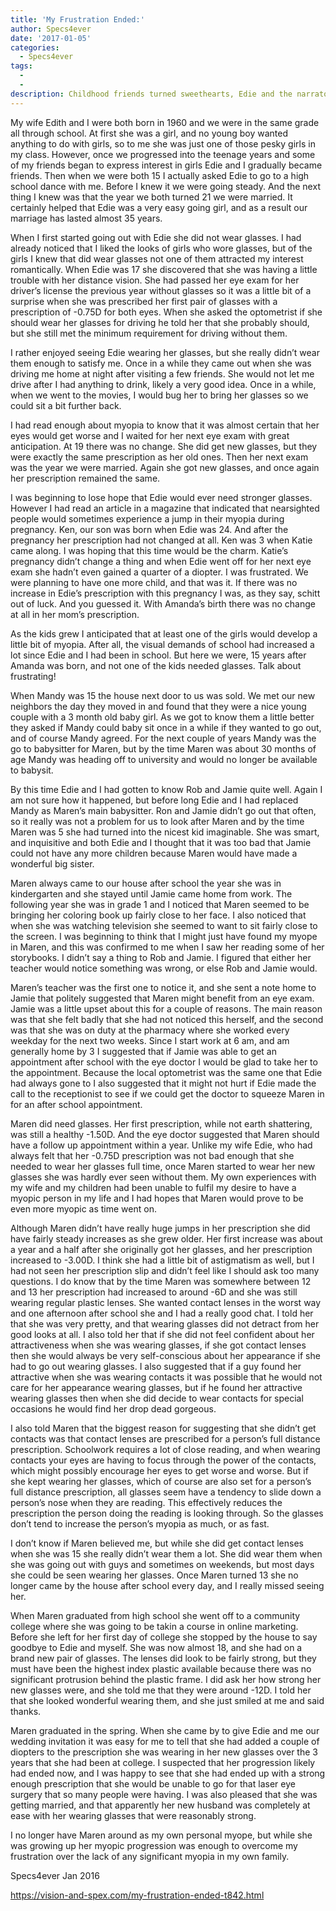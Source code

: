 ```yaml
---
title: 'My Frustration Ended:'
author: Specs4ever
date: '2017-01-05'
categories:
  - Specs4ever
tags:
  - 
  - 
description: Childhood friends turned sweethearts, Edie and the narrator's love story endures despite their unchanging vision.
---
```

My wife Edith and I were both born in 1960 and we were in the same grade all through school.  At first she was a girl, and no young boy wanted anything to do with girls, so to me she was just one of those pesky girls in my class.  However, once we progressed into the teenage years and some of my friends began to express interest in girls Edie and I gradually became friends.  Then when we were both 15 I actually asked Edie to go to a high school dance with me.  Before I knew it we were going steady.  And the next thing I knew was that the year we both turned 21 we were married.  It certainly helped that Edie was a very easy going girl, and as a result our marriage has lasted almost 35 years.

When I first started going out with Edie she did not wear glasses.  I had already noticed that I liked the looks of girls who wore glasses, but of the girls I knew that did wear glasses not one of them attracted my interest romantically.  When Edie was 17 she discovered that she was having a little trouble with her distance vision. She had passed her eye exam for her driver’s license the previous year without glasses so it was a little bit of a surprise when she was prescribed her first pair of glasses with a prescription of -0.75D for both eyes. When she asked the optometrist if she should wear her glasses for driving he told her that she probably should, but she still met the minimum requirement for driving without them.

I rather enjoyed seeing Edie wearing her glasses, but she really didn’t wear them enough to satisfy me.  Once in a while they came out when she was driving me home at night after visiting a few friends.  She would not let me drive after I had anything to drink, likely a very good idea.  Once in a while, when we went to the movies, I would bug her to bring her glasses so we could sit a bit further back.

I had read enough about myopia to know that it was almost certain that her eyes would get worse and I waited for her next eye exam with great anticipation.  At 19 there was no change. She did get new glasses, but they were exactly the same prescription as her old ones. Then her next exam was the year we were married.  Again she got new glasses, and once again her prescription remained the same.

I was beginning to lose hope that Edie would ever need stronger glasses. However I had read an article in a magazine that indicated that nearsighted people would sometimes experience a jump in their myopia during pregnancy.  Ken, our son was born when Edie was 24. And after the pregnancy her prescription had not changed at all.  Ken was 3 when Katie came along.  I was hoping that this time would be the charm.  Katie’s pregnancy didn’t change a thing and when Edie went off for her next eye exam she hadn’t even gained a quarter of a diopter.  I was frustrated.  We were planning to have one more child, and that was it. If there was no increase in Edie’s prescription with this pregnancy I was, as they say, schitt out of luck.  And you guessed it.  With Amanda’s birth there was no change at all in her mom’s prescription.

As the kids grew I anticipated that at least one of the girls would develop a little bit of myopia.  After all, the visual demands of school had increased a lot since Edie and I had been in school.  But here we were, 15 years after Amanda was born, and not one of the kids needed glasses. Talk about frustrating! 

When Mandy was 15 the house next door to us was sold. We met our new neighbors the day they moved in and found that they were a nice young couple with a 3 month old baby girl.  As we got to know them a little better they asked if Mandy could baby sit once in a while if they wanted to go out, and of course Mandy agreed.  For the next couple of years Mandy was the go to babysitter for Maren, but by the time Maren was about 30 months of age Mandy was heading off to university and would no longer be available to babysit.

By this time Edie and I had gotten to know Rob and Jamie quite well.  Again I am not sure how it happened, but before long Edie and I had replaced Mandy as Maren’s main babysitter.  Ron and Jamie didn’t go out that often, so it really was not a problem for us to look after Maren and by the time Maren was 5 she had turned into the nicest kid imaginable. She was smart, and inquisitive and both Edie and I thought that it was too bad that Jamie could not have any more children because Maren would have made a wonderful big sister.

Maren always came to our house after school the year she was in kindergarten and she stayed until Jamie came home from work.  The following year she was in grade 1 and I noticed that Maren seemed to be bringing her coloring book up fairly close to her face. I also noticed that when she was watching television she seemed to want to sit fairly close to the screen.  I was beginning to think that I might just have found my myope in Maren, and this was confirmed to me when I saw her reading some of her storybooks.  I didn’t say a thing to Rob and Jamie. I figured that either her teacher would notice something was wrong, or else Rob and Jamie would.

Maren’s teacher was the first one to notice it, and she sent a note home to Jamie that politely suggested that Maren might benefit from an eye exam. Jamie was a little upset about this for a couple of reasons. The main reason was that she felt badly that she had not noticed this herself, and the second was that she was on duty at the pharmacy where she worked every weekday for the next two weeks.  Since I start work at 6 am, and am generally home by 3 I suggested that if Jamie was able to get an appointment after school with the eye doctor I would be glad to take her to the appointment.  Because the local optometrist was the same one that Edie had always gone to I also suggested that it might not hurt if Edie made the call to the receptionist to see if we could get the doctor to squeeze Maren in for an after school appointment.

Maren did need glasses.  Her first prescription, while not earth shattering, was still a healthy -1.50D.  And the eye doctor suggested that Maren should have a follow up appointment within a year. Unlike my wife Edie, who had always felt that her -0.75D prescription was not bad enough that she needed to wear her glasses full time, once Maren started to wear her new glasses she was hardly ever seen without them.  My own experiences with my wife and my children had been unable to fulfil my desire to have a myopic person in my life and I had hopes that Maren would prove to be even more myopic as time went on.

Although Maren didn’t have really huge jumps in her prescription she did have fairly steady increases as she grew older.  Her first increase was about a year and a half after she originally got her glasses, and her prescription increased to -3.00D.  I think she had a little bit of astigmatism as well, but I had not seen her prescription slip and didn’t feel like I should ask too many questions.  I do know that by the time Maren was somewhere between 12 and 13 her prescription had increased to around -6D and she was still wearing regular plastic lenses.  She wanted contact lenses in the worst way 	and one afternoon after school she and I had a really good chat.  I told her that she was very pretty, and that wearing glasses did not detract from her good looks at all. I also told her that if she did not feel confident about her attractiveness when she was wearing glasses, if she got contact lenses then she would always be very self-conscious about her appearance if she had to go out wearing glasses.  I also suggested that if a guy found her attractive when she was wearing contacts it was possible that he would not care for her appearance wearing glasses, but if he found her attractive wearing glasses then when she did decide to wear contacts for special occasions he would find her drop dead gorgeous.

I also told Maren that the biggest reason for suggesting that she didn’t get contacts was that contact lenses are prescribed for a person’s full distance prescription. Schoolwork requires a lot of close reading, and when wearing contacts your eyes are having to focus through the power of the contacts, which might possibly encourage her eyes to get worse and worse. But if she kept wearing her glasses, which of course are also set for a person’s full distance prescription, all glasses seem have a tendency to slide down a person’s nose when they are reading. This effectively reduces the prescription the person doing the reading is looking through.  So the glasses don’t tend to increase the person’s myopia as much, or as fast.

I don’t know if Maren believed me, but while she did get contact lenses when she was 15 she really didn’t wear them a lot.  She did wear them when she was going out with guys and sometimes on weekends, but most days she could be seen wearing her glasses. Once Maren turned 13 she no longer came by the house after school every day, and I really missed seeing her.

When Maren graduated from high school she went off to a community college where she was going to be takin a course in online marketing. Before she left for her first day of college she stopped by the house to say goodbye to Edie and myself. She was now almost 18, and she had on a brand new pair of glasses. The lenses did look to be fairly strong, but they must have been the highest index plastic available because there was no significant protrusion behind the plastic frame.  I did ask her how strong her new glasses were, and she told me that they were around -12D. I told her that she looked wonderful wearing them, and she just smiled at me and said thanks.

Maren graduated in the spring. When she came by to give Edie and me our wedding invitation it was easy for me to tell that she had added a couple of diopters to the prescription she was wearing in her new glasses over the  3 years that she had been at college. I suspected that her progression likely had ended now, and I was happy to see that she had ended up with a strong enough prescription that she would be unable to go for that laser eye surgery that so many people were having.  I was also pleased that she was getting married, and that apparently her new husband was completely at ease with her wearing glasses that were reasonably strong.

I no longer have Maren around as my own personal myope, but while she was growing up her myopic progression was enough to overcome my frustration over the lack of any significant myopia in my own family.

Specs4ever 
Jan 2016

https://vision-and-spex.com/my-frustration-ended-t842.html
